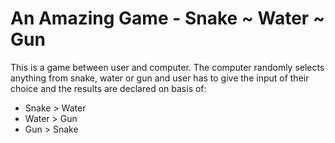 # An Amazing Game - Snake ~ Water ~ Gun

This is a game between user and computer. The computer randomly selects anything from snake, water or gun and user has to give the input of their choice and the results are declared on basis of:

* Snake   >   Water
* Water   >   Gun
* Gun     >   Snake

